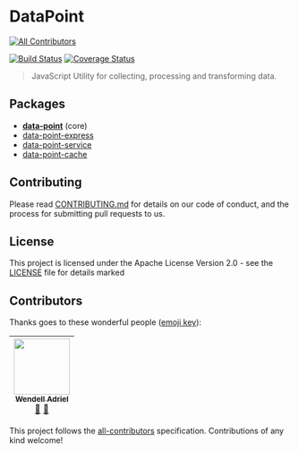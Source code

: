 # DataPoint
[![All Contributors](https://img.shields.io/badge/all_contributors-1-orange.svg?style=flat-square)](#contributors)

[![Build Status](https://travis-ci.org/ViacomInc/data-point.svg?branch=master)](https://travis-ci.org/ViacomInc/data-point) [![Coverage Status](https://coveralls.io/repos/github/ViacomInc/data-point/badge.svg?branch=master)](https://coveralls.io/github/ViacomInc/data-point?branch=master)

> JavaScript Utility for collecting, processing and transforming data.

## Packages

- **[data-point](packages/data-point)** (core)
- [data-point-express](packages/data-point-express)
- [data-point-service](packages/data-point-service)
- [data-point-cache](packages/data-point-cache)

## Contributing

Please read [CONTRIBUTING.md](CONTRIBUTING.md) for details on our code of conduct, and the process for submitting pull requests to us.

## License

This project is licensed under the  Apache License Version 2.0 - see the [LICENSE](LICENSE) file for details
marked

## Contributors

Thanks goes to these wonderful people ([emoji key](https://github.com/kentcdodds/all-contributors#emoji-key)):

<!-- ALL-CONTRIBUTORS-LIST:START - Do not remove or modify this section -->
<!-- prettier-ignore -->
| [<img src="https://avatars1.githubusercontent.com/u/11641518?v=4" width="100px;"/><br /><sub><b>Wendell Adriel</b></sub>](https://wendelladriel.com)<br />[📖](https://github.com/ViacomInc/data-point/commits?author=WendellAdriel "Documentation") [🔧](#tool-WendellAdriel "Tools") |
| :---: |
<!-- ALL-CONTRIBUTORS-LIST:END -->

This project follows the [all-contributors](https://github.com/kentcdodds/all-contributors) specification. Contributions of any kind welcome!